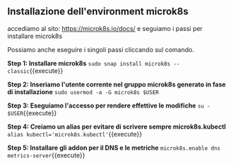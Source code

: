 
## Installazione dell'environment microk8s

accediamo al sito: https://microk8s.io/docs/ e seguiamo i passi per installare microk8s

Possiamo anche eseguire i singoli passi cliccando sul comando.

**Step 1: Installare microk8s**
`sudo snap install microk8s --classic`{{execute}}

**Step 2: Inseriamo l'utente corrente nel gruppo microk8s generato in fase di installazione**
`sudo usermod -a -G microk8s $USER`

**Step 3: Eseguiamo l'accesso per rendere effettive le modifiche**
`su - $USER`{{execute}}

**Step 4: Creiamo un alias per evitare di scrivere sempre microk8s.kubectl**
`alias kubectl='microk8s.kubectl'`{{execute}}

**Step 5: Installare gli addon per il DNS e le metriche**
`microk8s.enable dns metrics-server`{{execute}}
